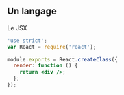 ## Un langage

Le JSX

``` jsx
'use strict';
var React = require('react');

module.exports = React.createClass({
  render: function () {
    return <div />;
  };
});
```